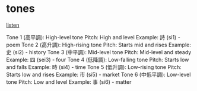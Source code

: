 # tones

[listen](https://translate.google.com/?sl=yue&tl=en&text=%E8%A9%A9%20%E5%8F%B2%20%E5%9B%9B%20%E6%99%82%20%E5%B8%82%20%E4%BA%8B&op=translate)

Tone 1 (高平調): High-level tone
Pitch: High and level
Example: 詩 (si1) - poem
Tone 2 (高升調): High-rising tone
Pitch: Starts mid and rises
Example: 史 (si2) - history
Tone 3 (中平調): Mid-level tone
Pitch: Mid-level and steady
Example: 四 (sei3) - four
Tone 4 (低降調): Low-falling tone
Pitch: Starts low and falls
Example: 時 (si4) - time
Tone 5 (低升調): Low-rising tone
Pitch: Starts low and rises
Example: 市 (si5) - market
Tone 6 (中低平調): Low-level tone
Pitch: Low and level
Example: 事 (si6) - matter